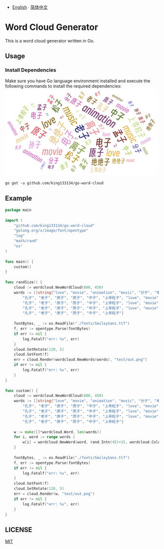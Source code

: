 * [English](README_en.md) ∙ [简体中文](README.md)
# Word Cloud Generator

This is a word cloud generator written in Go.

## Usage

### Install Dependencies

Make sure you have Go language environment installed and execute the following commands to install the required dependencies:
![example](./test/out.png)
```shell
go get -u github.com/king133134/go-word-cloud
```

## Example
```go
package main

import (
    "github.com/king133134/go-word-cloud"
    "golang.org/x/image/font/opentype"
    "log"
    "math/rand"
    "os"
)

func main() {
    custom()
}

func randSize() {
    cloud := wordcloud.NewWordCloud(800, 450)
    words := []string{"love", "movie", "animation", "music", "分子", "电子", "松子", "离子", "绝绝子", "孙子", "孟子",
        "孔子", "老子", "原子", "质子", "中子", "上帝粒子", "love", "movie", "animation", "music", "分子", "电子", "松子", "离子", "绝绝子", "孙子", "孟子",
        "孔子", "老子", "原子", "质子", "中子", "上帝粒子", "love", "movie", "animation", "music", "分子", "电子", "松子", "离子", "绝绝子", "孙子", "孟子",
        "孔子", "老子", "原子", "质子", "中子", "上帝粒子", "love", "movie", "animation", "music", "分子", "电子", "松子", "离子", "绝绝子", "孙子", "孟子",
        "孔子", "老子", "原子", "质子", "中子", "上帝粒子"}

    fontBytes, _ := os.ReadFile("./fonts/SmileySans.ttf")
    f, err := opentype.Parse(fontBytes)
    if err != nil {
        log.Fatalf("err: %v", err)
    }
    cloud.SetRotate(120, 5)
    cloud.SetFont(f)
    err = cloud.Render(wordcloud.NewWords(words), "test/out.png")
    if err != nil {
        log.Fatalf("err: %v", err)
    }
}

func custom() {
    cloud := wordcloud.NewWordCloud(800, 450)
    words := []string{"love", "movie", "animation", "music", "分子", "电子", "松子", "离子", "绝绝子", "孙子", "孟子",
        "孔子", "老子", "原子", "质子", "中子", "上帝粒子", "love", "movie", "animation", "music", "分子", "电子", "松子", "离子", "绝绝子", "孙子", "孟子",
        "孔子", "老子", "原子", "质子", "中子", "上帝粒子", "love", "movie", "animation", "music", "分子", "电子", "松子", "离子", "绝绝子", "孙子", "孟子",
        "孔子", "老子", "原子", "质子", "中子", "上帝粒子", "love", "movie", "animation", "music", "分子", "电子", "松子", "离子", "绝绝子", "孙子", "孟子",
        "孔子", "老子", "原子", "质子", "中子", "上帝粒子"}

    w := make([]*wordcloud.Word, len(words))
    for i, word := range words {
        w[i] = wordcloud.NewWord(word, rand.Intn(45)+15, wordcloud.Color(wordcloud.NewRandColor()))
    }

    fontBytes, _ := os.ReadFile("./fonts/SmileySans.ttf")
    f, err := opentype.Parse(fontBytes)
    if err != nil {
        log.Fatalf("err: %v", err)
    }
    cloud.SetFont(f)
    cloud.SetRotate(120, 5)
    err = cloud.Render(w, "test/out.png")
    if err != nil {
        log.Fatalf("err: %v", err)
    }
}
```

## LICENSE

[MIT](https://github.com/king133134/leetCodeTests/blob/master/LICENSE)